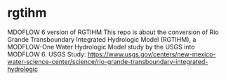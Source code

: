# rgtihm
MDOFLOW 6 version of RGTIHM
This repo is about the conversion of Rio Grande Transboundary Integrated Hydrologic Model (RGTIHM), a MODFLOW-One Water Hydrologic Model study by the USGS into MODFLOW 6.
USGS Study: https://www.usgs.gov/centers/new-mexico-water-science-center/science/rio-grande-transboundary-integrated-hydrologic
